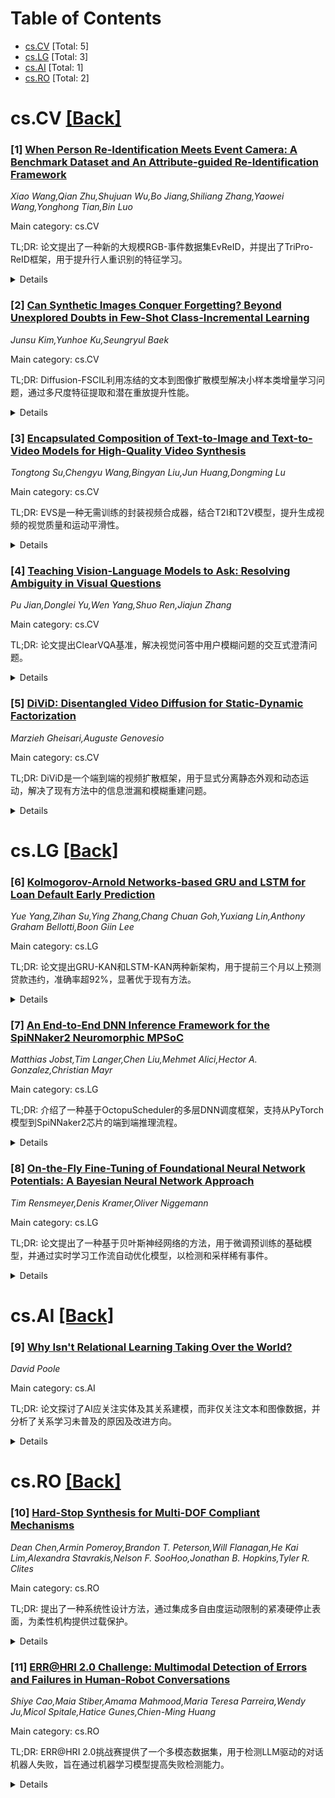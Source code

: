 <div id=toc></div>

# Table of Contents

- [cs.CV](#cs.CV) [Total: 5]
- [cs.LG](#cs.LG) [Total: 3]
- [cs.AI](#cs.AI) [Total: 1]
- [cs.RO](#cs.RO) [Total: 2]


<div id='cs.CV'></div>

# cs.CV [[Back]](#toc)

### [1] [When Person Re-Identification Meets Event Camera: A Benchmark Dataset and An Attribute-guided Re-Identification Framework](https://arxiv.org/abs/2507.13659)
*Xiao Wang,Qian Zhu,Shujuan Wu,Bo Jiang,Shiliang Zhang,Yaowei Wang,Yonghong Tian,Bin Luo*

Main category: cs.CV

TL;DR: 论文提出了一种新的大规模RGB-事件数据集EvReID，并提出了TriPro-ReID框架，用于提升行人重识别的特征学习。


<details>
  <summary>Details</summary>
Motivation: 解决现有事件相机数据集规模小、模拟性强的局限性，评估真实场景下的行人重识别性能。

Method: 构建EvReID数据集，并提出基于行人属性的对比学习框架TriPro-ReID。

Result: 在EvReID和MARS数据集上的实验验证了框架的有效性。

Conclusion: EvReID数据集和TriPro-ReID框架为未来研究提供了数据和基准支持。

Abstract: Recent researchers have proposed using event cameras for person
re-identification (ReID) due to their promising performance and better balance
in terms of privacy protection, event camera-based person ReID has attracted
significant attention. Currently, mainstream event-based person ReID algorithms
primarily focus on fusing visible light and event stream, as well as preserving
privacy. Although significant progress has been made, these methods are
typically trained and evaluated on small-scale or simulated event camera
datasets, making it difficult to assess their real identification performance
and generalization ability. To address the issue of data scarcity, this paper
introduces a large-scale RGB-event based person ReID dataset, called EvReID.
The dataset contains 118,988 image pairs and covers 1200 pedestrian identities,
with data collected across multiple seasons, scenes, and lighting conditions.
We also evaluate 15 state-of-the-art person ReID algorithms, laying a solid
foundation for future research in terms of both data and benchmarking. Based on
our newly constructed dataset, this paper further proposes a pedestrian
attribute-guided contrastive learning framework to enhance feature learning for
person re-identification, termed TriPro-ReID. This framework not only
effectively explores the visual features from both RGB frames and event
streams, but also fully utilizes pedestrian attributes as mid-level semantic
features. Extensive experiments on the EvReID dataset and MARS datasets fully
validated the effectiveness of our proposed RGB-Event person ReID framework.
The benchmark dataset and source code will be released on
https://github.com/Event-AHU/Neuromorphic_ReID

</details>


### [2] [Can Synthetic Images Conquer Forgetting? Beyond Unexplored Doubts in Few-Shot Class-Incremental Learning](https://arxiv.org/abs/2507.13739)
*Junsu Kim,Yunhoe Ku,Seungryul Baek*

Main category: cs.CV

TL;DR: Diffusion-FSCIL利用冻结的文本到图像扩散模型解决小样本类增量学习问题，通过多尺度特征提取和潜在重放提升性能。


<details>
  <summary>Details</summary>
Motivation: 小样本类增量学习（FSCIL）面临数据稀缺和灾难性遗忘的挑战，需要一种高效且灵活的方法。

Method: 采用冻结的扩散模型作为骨干，提取多尺度特征并结合潜在重放与特征蒸馏，减少生成偏差。

Result: 在CUB-200、miniImageNet和CIFAR-100上表现优于现有方法，有效平衡新旧类别的学习。

Conclusion: Diffusion-FSCIL通过生成模型的能力和高效设计，为FSCIL提供了可行的解决方案。

Abstract: Few-shot class-incremental learning (FSCIL) is challenging due to extremely
limited training data; while aiming to reduce catastrophic forgetting and learn
new information. We propose Diffusion-FSCIL, a novel approach that employs a
text-to-image diffusion model as a frozen backbone. Our conjecture is that
FSCIL can be tackled using a large generative model's capabilities benefiting
from 1) generation ability via large-scale pre-training; 2) multi-scale
representation; 3) representational flexibility through the text encoder. To
maximize the representation capability, we propose to extract multiple
complementary diffusion features to play roles as latent replay with slight
support from feature distillation for preventing generative biases. Our
framework realizes efficiency through 1) using a frozen backbone; 2) minimal
trainable components; 3) batch processing of multiple feature extractions.
Extensive experiments on CUB-200, \emph{mini}ImageNet, and CIFAR-100 show that
Diffusion-FSCIL surpasses state-of-the-art methods, preserving performance on
previously learned classes and adapting effectively to new ones.

</details>


### [3] [Encapsulated Composition of Text-to-Image and Text-to-Video Models for High-Quality Video Synthesis](https://arxiv.org/abs/2507.13753)
*Tongtong Su,Chengyu Wang,Bingyan Liu,Jun Huang,Dongming Lu*

Main category: cs.CV

TL;DR: EVS是一种无需训练的封装视频合成器，结合T2I和T2V模型，提升生成视频的视觉质量和运动平滑性。


<details>
  <summary>Details</summary>
Motivation: 现有T2V模型在生成视频时存在画面闪烁和伪影问题，难以同时保证高质量图像和有效运动表现。

Method: 利用预训练的T2I模型优化低质量视频帧，并通过T2V模型确保运动一致性，将T2V的时序先验封装到T2I生成过程中。

Result: 实验证明EVS在视觉质量和运动平滑性上优于现有方法，推理速度提升1.6x-4.5x。

Conclusion: EVS通过结合T2I和T2V模型的优势，显著提升了视频生成的质量和效率。

Abstract: In recent years, large text-to-video (T2V) synthesis models have garnered
considerable attention for their abilities to generate videos from textual
descriptions. However, achieving both high imaging quality and effective motion
representation remains a significant challenge for these T2V models. Existing
approaches often adapt pre-trained text-to-image (T2I) models to refine video
frames, leading to issues such as flickering and artifacts due to
inconsistencies across frames. In this paper, we introduce EVS, a training-free
Encapsulated Video Synthesizer that composes T2I and T2V models to enhance both
visual fidelity and motion smoothness of generated videos. Our approach
utilizes a well-trained diffusion-based T2I model to refine low-quality video
frames by treating them as out-of-distribution samples, effectively optimizing
them with noising and denoising steps. Meanwhile, we employ T2V backbones to
ensure consistent motion dynamics. By encapsulating the T2V temporal-only prior
into the T2I generation process, EVS successfully leverages the strengths of
both types of models, resulting in videos of improved imaging and motion
quality. Experimental results validate the effectiveness of our approach
compared to previous approaches. Our composition process also leads to a
significant improvement of 1.6x-4.5x speedup in inference time. Source codes:
https://github.com/Tonniia/EVS.

</details>


### [4] [Teaching Vision-Language Models to Ask: Resolving Ambiguity in Visual Questions](https://arxiv.org/abs/2507.13773)
*Pu Jian,Donglei Yu,Wen Yang,Shuo Ren,Jiajun Zhang*

Main category: cs.CV

TL;DR: 论文提出ClearVQA基准，解决视觉问答中用户模糊问题的交互式澄清问题。


<details>
  <summary>Details</summary>
Motivation: 现有研究主要通过重述问题解决模糊性，忽略了用户反馈的交互性。

Method: 引入ClearVQA基准，针对三类常见模糊问题，涵盖多种VQA场景。

Result: ClearVQA基准填补了评估交互式澄清能力的空白。

Conclusion: ClearVQA为VLM交互式澄清能力的研究提供了新方向。

Abstract: In visual question answering (VQA) context, users often pose ambiguous
questions to visual language models (VLMs) due to varying expression habits.
Existing research addresses such ambiguities primarily by rephrasing questions.
These approaches neglect the inherently interactive nature of user interactions
with VLMs, where ambiguities can be clarified through user feedback. However,
research on interactive clarification faces two major challenges: (1)
Benchmarks are absent to assess VLMs' capacity for resolving ambiguities
through interaction; (2) VLMs are trained to prefer answering rather than
asking, preventing them from seeking clarification. To overcome these
challenges, we introduce \textbf{ClearVQA} benchmark, which targets three
common categories of ambiguity in VQA context, and encompasses various VQA
scenarios.

</details>


### [5] [DiViD: Disentangled Video Diffusion for Static-Dynamic Factorization](https://arxiv.org/abs/2507.13934)
*Marzieh Gheisari,Auguste Genovesio*

Main category: cs.CV

TL;DR: DiViD是一个端到端的视频扩散框架，用于显式分离静态外观和动态运动，解决了现有方法中的信息泄漏和模糊重建问题。


<details>
  <summary>Details</summary>
Motivation: 现有基于VAE和GAN的方法在视频中分离静态和动态内容时存在信息泄漏和模糊重建问题，需要更有效的解决方案。

Method: DiViD通过序列编码器提取全局静态标记和逐帧动态标记，结合条件DDPM解码器，利用共享噪声计划、时间变化的KL瓶颈和交叉注意力机制，以及正交正则化器。

Result: DiViD在真实基准测试中表现优于现有方法，实现了最高的交换联合准确率，保持了静态保真度并改善了动态传递，减少了交叉泄漏。

Conclusion: DiViD首次实现了端到端的静态-动态显式分解，为视频内容分离提供了高效且性能优越的解决方案。

Abstract: Unsupervised disentanglement of static appearance and dynamic motion in video
remains a fundamental challenge, often hindered by information leakage and
blurry reconstructions in existing VAE- and GAN-based approaches. We introduce
DiViD, the first end-to-end video diffusion framework for explicit
static-dynamic factorization. DiViD's sequence encoder extracts a global static
token from the first frame and per-frame dynamic tokens, explicitly removing
static content from the motion code. Its conditional DDPM decoder incorporates
three key inductive biases: a shared-noise schedule for temporal consistency, a
time-varying KL-based bottleneck that tightens at early timesteps (compressing
static information) and relaxes later (enriching dynamics), and cross-attention
that routes the global static token to all frames while keeping dynamic tokens
frame-specific. An orthogonality regularizer further prevents residual
static-dynamic leakage. We evaluate DiViD on real-world benchmarks using
swap-based accuracy and cross-leakage metrics. DiViD outperforms
state-of-the-art sequential disentanglement methods: it achieves the highest
swap-based joint accuracy, preserves static fidelity while improving dynamic
transfer, and reduces average cross-leakage.

</details>


<div id='cs.LG'></div>

# cs.LG [[Back]](#toc)

### [6] [Kolmogorov-Arnold Networks-based GRU and LSTM for Loan Default Early Prediction](https://arxiv.org/abs/2507.13685)
*Yue Yang,Zihan Su,Ying Zhang,Chang Chuan Goh,Yuxiang Lin,Anthony Graham Bellotti,Boon Giin Lee*

Main category: cs.LG

TL;DR: 论文提出GRU-KAN和LSTM-KAN两种新架构，用于提前三个月以上预测贷款违约，准确率超92%，显著优于现有方法。


<details>
  <summary>Details</summary>
Motivation: 解决现有贷款违约预测模型在早期预测中准确性不足及依赖特定时间框架的问题，以帮助金融机构提前采取预防措施。

Method: 结合Kolmogorov-Arnold Networks (KAN)与GRU和LSTM网络，提出GRU-KAN和LSTM-KAN模型，并在不同特征窗口、样本量和预测间隔下评估性能。

Result: 新模型在提前三个月预测中准确率超92%，八个月超88%，显著优于基线模型（LSTM、GRU等）。

Conclusion: GRU-KAN和LSTM-KAN模型在早期贷款违约预测中表现出色，具有实际应用潜力。

Abstract: This study addresses a critical challenge in time series anomaly detection:
enhancing the predictive capability of loan default models more than three
months in advance to enable early identification of default events, helping
financial institutions implement preventive measures before risk events
materialize. Existing methods have significant drawbacks, such as their lack of
accuracy in early predictions and their dependence on training and testing
within the same year and specific time frames. These issues limit their
practical use, particularly with out-of-time data. To address these, the study
introduces two innovative architectures, GRU-KAN and LSTM-KAN, which merge
Kolmogorov-Arnold Networks (KAN) with Gated Recurrent Units (GRU) and Long
Short-Term Memory (LSTM) networks. The proposed models were evaluated against
the baseline models (LSTM, GRU, LSTM-Attention, and LSTM-Transformer) in terms
of accuracy, precision, recall, F1 and AUC in different lengths of feature
window, sample sizes, and early prediction intervals. The results demonstrate
that the proposed model achieves a prediction accuracy of over 92% three months
in advance and over 88% eight months in advance, significantly outperforming
existing baselines.

</details>


### [7] [An End-to-End DNN Inference Framework for the SpiNNaker2 Neuromorphic MPSoC](https://arxiv.org/abs/2507.13736)
*Matthias Jobst,Tim Langer,Chen Liu,Mehmet Alici,Hector A. Gonzalez,Christian Mayr*

Main category: cs.LG

TL;DR: 介绍了一种基于OctopuScheduler的多层DNN调度框架，支持从PyTorch模型到SpiNNaker2芯片的端到端推理流程。


<details>
  <summary>Details</summary>
Motivation: 解决在边缘设备上执行大规模复杂DNN（如Transformer）的挑战，利用神经形态平台SpiNNaker2实现高效推理。

Method: 提出一个包含量化和降阶步骤的前端，结合多层DNN调度框架，实现端到端流程。

Result: 成功在SpiNNaker2芯片上执行了大规模复杂DNN的推理任务。

Conclusion: 该框架为边缘设备上的高效DNN推理提供了可行解决方案。

Abstract: This work presents a multi-layer DNN scheduling framework as an extension of
OctopuScheduler, providing an end-to-end flow from PyTorch models to inference
on a single SpiNNaker2 chip. Together with a front-end comprised of
quantization and lowering steps, the proposed framework enables the edge-based
execution of large and complex DNNs up to transformer scale using the
neuromorphic platform SpiNNaker2.

</details>


### [8] [On-the-Fly Fine-Tuning of Foundational Neural Network Potentials: A Bayesian Neural Network Approach](https://arxiv.org/abs/2507.13805)
*Tim Rensmeyer,Denis Kramer,Oliver Niggemann*

Main category: cs.LG

TL;DR: 论文提出了一种基于贝叶斯神经网络的方法，用于微调预训练的基础模型，并通过实时学习工作流自动优化模型，以检测和采样稀有事件。


<details>
  <summary>Details</summary>
Motivation: 由于从头计算原子间力的计算复杂度高，机器学习力场的研究活跃，但生成足够规模和多样性的训练数据集计算成本高，尤其对稀有事件或大构型空间系统不实用。微调预训练基础模型可减少所需训练数据，但缺乏不确定性量化是挑战。

Method: 引入基于贝叶斯神经网络的方法，结合实时学习工作流，自动微调模型并保持预设精度，同时检测和增加稀有事件（如过渡态）的采样率。

Result: 方法成功克服了基础模型缺乏不确定性量化的问题，实现了自动微调和稀有事件的高效检测与采样。

Conclusion: 提出的贝叶斯神经网络方法和实时学习工作流有效解决了基础模型微调中的不确定性量化问题，为稀有事件建模提供了实用工具。

Abstract: Due to the computational complexity of evaluating interatomic forces from
first principles, the creation of interatomic machine learning force fields has
become a highly active field of research. However, the generation of training
datasets of sufficient size and sample diversity itself comes with a
computational burden that can make this approach impractical for modeling rare
events or systems with a large configuration space. Fine-tuning foundation
models that have been pre-trained on large-scale material or molecular
databases offers a promising opportunity to reduce the amount of training data
necessary to reach a desired level of accuracy. However, even if this approach
requires less training data overall, creating a suitable training dataset can
still be a very challenging problem, especially for systems with rare events
and for end-users who don't have an extensive background in machine learning.
In on-the-fly learning, the creation of a training dataset can be largely
automated by using model uncertainty during the simulation to decide if the
model is accurate enough or if a structure should be recalculated with
classical methods and used to update the model. A key challenge for applying
this form of active learning to the fine-tuning of foundation models is how to
assess the uncertainty of those models during the fine-tuning process, even
though most foundation models lack any form of uncertainty quantification. In
this paper, we overcome this challenge by introducing a fine-tuning approach
based on Bayesian neural network methods and a subsequent on-the-fly workflow
that automatically fine-tunes the model while maintaining a pre-specified
accuracy and can detect rare events such as transition states and sample them
at an increased rate relative to their occurrence.

</details>


<div id='cs.AI'></div>

# cs.AI [[Back]](#toc)

### [9] [Why Isn't Relational Learning Taking Over the World?](https://arxiv.org/abs/2507.13558)
*David Poole*

Main category: cs.AI

TL;DR: 论文探讨了AI应关注实体及其关系建模，而非仅关注文本和图像数据，并分析了关系学习未普及的原因及改进方向。


<details>
  <summary>Details</summary>
Motivation: 当前AI主要建模像素和文字，但世界由实体及其关系构成，应直接建模这些实体。

Method: 通过分析关系学习（如统计关系AI）的现状，指出其未普及的原因。

Result: 关系学习仅在有限场景中应用，需改进以发挥其潜力。

Conclusion: 关系学习需进一步发展，以在AI领域占据更重要的地位。

Abstract: AI seems to be taking over the world with systems that model pixels, words,
and phonemes. The world is arguably made up, not of pixels, words, and phonemes
but of entities (objects, things, including events) with properties and
relations among them. Surely we should model these, not the perception or
description of them. You might suspect that concentrating on modeling words and
pixels is because all of the (valuable) data in the world is in terms of text
and images. If you look into almost any company you will find their most
valuable data is in spreadsheets, databases and other relational formats. These
are not the form that are studied in introductory machine learning, but are
full of product numbers, student numbers, transaction numbers and other
identifiers that can't be interpreted naively as numbers. The field that
studies this sort of data has various names including relational learning,
statistical relational AI, and many others. This paper explains why relational
learning is not taking over the world -- except in a few cases with restricted
relations -- and what needs to be done to bring it to it's rightful prominence.

</details>


<div id='cs.RO'></div>

# cs.RO [[Back]](#toc)

### [10] [Hard-Stop Synthesis for Multi-DOF Compliant Mechanisms](https://arxiv.org/abs/2507.13455)
*Dean Chen,Armin Pomeroy,Brandon T. Peterson,Will Flanagan,He Kai Lim,Alexandra Stavrakis,Nelson F. SooHoo,Jonathan B. Hopkins,Tyler R. Clites*

Main category: cs.RO

TL;DR: 提出了一种系统性设计方法，通过集成多自由度运动限制的紧凑硬停止表面，为柔性机构提供过载保护。


<details>
  <summary>Details</summary>
Motivation: 柔性机构在精密应用中潜力巨大，但疲劳和机械故障的固有脆弱性阻碍了其实际应用，尤其是在复杂和不确定的负载环境中。

Method: 引入理论和实践框架，优化接触表面几何形状，以最大化机构的多自由度工作空间，同时确保其在弹性范围内。

Result: 通过数值和实验验证，证明该方法能有效防止疲劳、屈服和屈曲。

Conclusion: 为在不确定负载下运行的柔性系统提供了精确硬停止设计的基础，推动了柔性机构在实际系统中的应用。

Abstract: Compliant mechanisms have significant potential in precision applications due
to their ability to guide motion without contact. However, an inherent
vulnerability to fatigue and mechanical failure has hindered the translation of
compliant mechanisms to real-world applications. This is particularly
challenging in service environments where loading is complex and uncertain, and
the cost of failure is high. In such cases, mechanical hard stops are critical
to prevent yielding and buckling. Conventional hard-stop designs, which rely on
stacking single-DOF limits, must be overly restrictive in multi-DOF space to
guarantee safety in the presence of unknown loads. In this study, we present a
systematic design synthesis method to guarantee overload protection in
compliant mechanisms by integrating coupled multi-DOF motion limits within a
single pair of compact hard-stop surfaces. Specifically, we introduce a
theoretical and practical framework for optimizing the contact surface geometry
to maximize the mechanisms multi-DOF working space while still ensuring that
the mechanism remains within its elastic regime. We apply this synthesis method
to a case study of a caged-hinge mechanism for orthopaedic implants, and
provide numerical and experimental validation that the derived design offers
reliable protection against fatigue, yielding, and buckling. This work
establishes a foundation for precision hard-stop design in compliant systems
operating under uncertain loads, which is a crucial step toward enabling the
application of compliant mechanisms in real-world systems.

</details>


### [11] [ERR@HRI 2.0 Challenge: Multimodal Detection of Errors and Failures in Human-Robot Conversations](https://arxiv.org/abs/2507.13468)
*Shiye Cao,Maia Stiber,Amama Mahmood,Maria Teresa Parreira,Wendy Ju,Micol Spitale,Hatice Gunes,Chien-Ming Huang*

Main category: cs.RO

TL;DR: ERR@HRI 2.0挑战赛提供了一个多模态数据集，用于检测LLM驱动的对话机器人失败，旨在通过机器学习模型提高失败检测能力。


<details>
  <summary>Details</summary>
Motivation: LLM驱动的对话机器人仍易出错，如误解用户意图或中断对话，需检测和解决这些失败以维持用户信任。

Method: 提供16小时的人机交互多模态数据（面部、语音、头部动作），标注机器人错误和用户意图，鼓励团队开发检测模型。

Result: 挑战赛通过多模态数据分析，评估模型在检测准确率和误报率等指标上的表现。

Conclusion: 该挑战赛是改进人机交互中失败检测的关键一步，利用社交信号分析提升机器人性能。

Abstract: The integration of large language models (LLMs) into conversational robots
has made human-robot conversations more dynamic. Yet, LLM-powered
conversational robots remain prone to errors, e.g., misunderstanding user
intent, prematurely interrupting users, or failing to respond altogether.
Detecting and addressing these failures is critical for preventing
conversational breakdowns, avoiding task disruptions, and sustaining user
trust. To tackle this problem, the ERR@HRI 2.0 Challenge provides a multimodal
dataset of LLM-powered conversational robot failures during human-robot
conversations and encourages researchers to benchmark machine learning models
designed to detect robot failures. The dataset includes 16 hours of dyadic
human-robot interactions, incorporating facial, speech, and head movement
features. Each interaction is annotated with the presence or absence of robot
errors from the system perspective, and perceived user intention to correct for
a mismatch between robot behavior and user expectation. Participants are
invited to form teams and develop machine learning models that detect these
failures using multimodal data. Submissions will be evaluated using various
performance metrics, including detection accuracy and false positive rate. This
challenge represents another key step toward improving failure detection in
human-robot interaction through social signal analysis.

</details>
